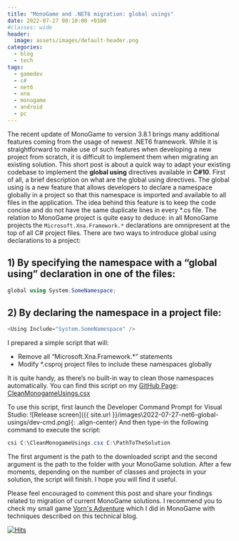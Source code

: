 ```yaml
---
title: "MonoGame and .NET6 migration: global usings"
date: 2022-07-27 08:10:00 +0100
#classes: wide
header:
  image: assets/images/default-header.png
categories:
  - blog
  - tech
tags:
  - gamedev
  - c#
  - net6
  - xna
  - monogame
  - android
  - pc
---
```


The recent update of MonoGame to version 3.8.1 brings many additional features coming from the usage of newest .NET6 framework. While it is straightforward to make use of such features when developing a new project from scratch, it is difficult to implement them when migrating an existing solution. This short post is about a quick way to adapt your existing codebase to implement the **global using** directives available in **C#10**.
First of all, a brief description on what are the global using directives. The global using is a new feature that allows developers to declare a namespace globally in a project so that this namespace is imported and available to all files in the application. The idea behind this feature is to keep the code concise and do not have the same duplicate lines in every *.cs file. The relation to MonoGame project is quite easy to deduce: in all MonoGame projects the `Microsoft.Xna.Framework.*` declarations are omnipresent at the top of all C# project files.
There are two ways to introduce global using declarations to a project:
## 1) By specifying the namespace with a “global using” declaration in one of the files:
```c#
global using System.SomeNamespace;
```

## 2) By declaring the namespace in a project file:
```c#
<Using Include="System.SomeNamespace" />
```

I prepared a simple script that will:
- Remove all “Microsoft.Xna.Framework.*” statements
- Modify *.csproj project files to include these namespaces globally


It is quite handy, as there’s no built-in way to clean those namespaces automatically. 
You can find this script on my [GitHub Page](https://github.com/konradzaba/MonoGameScripts/blob/main/CleanMonogameUsings.csx): [CleanMonogameUsings.csx](https://github.com/konradzaba/MonoGameScripts/blob/main/CleanMonogameUsings.csx)

<!-- https://lab.lepture.com/github-cards/#konradzaba/MonoGameScripts|default -->
<div class="github-card" data-github="konradzaba/MonoGameScripts" data-width="600" data-height="" data-theme="default"></div>
<script src="//cdn.jsdelivr.net/github-cards/latest/widget.js"></script>

To use this script, first launch the Developer Command Prompt for Visual Studio:
  ![Release screen]({{ site.url }}/images\2022-07-27-net6-global-usings/dev-cmd.png){: .align-center}
And then type-in the following command to execute the script: 
```c#
csi C:\CleanMonogameUsings.csx C:\PathToTheSolution
```
The first argument is the path to the downloaded script and the second argument is the path to the folder with your MonoGame solution. After a few moments, depending on the number of classes and projects in your solution, the script will finish. I hope you will find it useful. 

Please feel encouraged to comment this post and share your findings related to migration of current MonoGame solutions. I recommend you to check my small game [Vorn's Adventure](https://play.google.com/store/apps/details?id=com.konradzaba.VornsAdventure) which I did in MonoGame with techniques described on this technical blog.


[![Hits](https://hits.seeyoufarm.com/api/count/incr/badge.svg?url=https%3A%2F%2Fkonradzaba.github.io%2Fblog%2Ftech%2FMonogame-and-NET6-migration-global-usings%2F&count_bg=%2379C83D&title_bg=%23555555&icon=&icon_color=%23E7E7E7&title=hits&edge_flat=false)](https://hits.seeyoufarm.com)